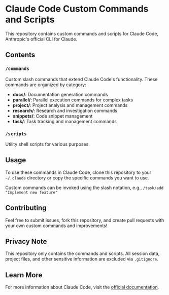 # Claude Code Custom Commands and Scripts

This repository contains custom commands and scripts for Claude Code, Anthropic's official CLI for Claude.

## Contents

### `/commands`
Custom slash commands that extend Claude Code's functionality. These commands are organized by category:
- **docs/**: Documentation generation commands
- **parallel/**: Parallel execution commands for complex tasks
- **project/**: Project analysis and management commands
- **research/**: Research and investigation commands
- **snippets/**: Code snippet management
- **task/**: Task tracking and management commands

### `/scripts`
Utility shell scripts for various purposes.

## Usage

To use these commands in Claude Code, clone this repository to your `~/.claude` directory or copy the specific commands you want to use.

Custom commands can be invoked using the slash notation, e.g., `/task/add "Implement new feature"`

## Contributing

Feel free to submit issues, fork this repository, and create pull requests with your own custom commands and improvements!

## Privacy Note

This repository only contains the commands and scripts. All session data, project files, and other sensitive information are excluded via `.gitignore`.

## Learn More

For more information about Claude Code, visit the [official documentation](https://docs.anthropic.com/en/docs/claude-code).
